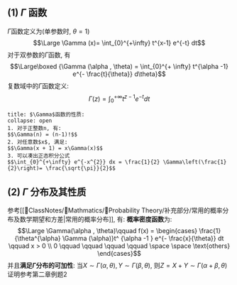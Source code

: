 ## (1) $\Gamma$ 函数 
$\Gamma$函数定义为(单参数时, $\theta =1$)
$$\Large \Gamma (x)= \int_{0}^{+\infty} t^{x-1} e^{-t} dt$$
对于双参数的$\Gamma$函数, 有
$$\Large\boxed {\Gamma (\alpha , \theta) = \int_{0}^{+ \infty} t^{\alpha -1} e^{- \frac{t}{\theta}} d\theta}$$
复数域中的$\Gamma$函数定义: 
$$\Gamma(z) = \int_{0}^{+\infty} t^{z-1} e^{-t} dt$$
`````ad-note
title: $\Gamma$函数的性质:
collapse: open
1. 对于正整数n, 有:
$$\Gamma(n) = (n-1)!$$
2. 对任意数$x$, 满足: 
$$\Gamma(x + 1) = x\Gamma(x)$$
3. 可以凑出正态积分公式
$$\int_{0}^{+\infty} e^{-x^{2}} dx = \frac{1}{2} \Gamma\left(\frac{1}{2}\right)= \frac{\sqrt{\pi}}{2}$$
`````
## (2) $\Gamma$ 分布及其性质 
参考[[📘ClassNotes/📐Mathmatics/🎣Probability Theory/补充部分/常用的概率分布及数学期望和方差|常用的概率分布]], 有: 
**概率密度函数**为: 
$$\Large \Gamma(\alpha , \theta)\qquad  f(x) = \begin{cases}
\frac{1}{\theta^{\alpha} \Gamma (\alpha)}t^ {\alpha -1 } e^{- \frac{x}{\theta}} dt \qquad  x > 0  \\
0 \qquad  \qquad  \qquad  \qquad \space \space \text{others}
\end{cases}$$
并且**满足$\Gamma$分布的可加性**: 当$X\sim \Gamma(\alpha, \theta), Y \sim \Gamma(\beta, \theta)$, 则$Z = X + Y \sim \Gamma(\alpha + \beta, \theta)$
证明参考第二章例题2
